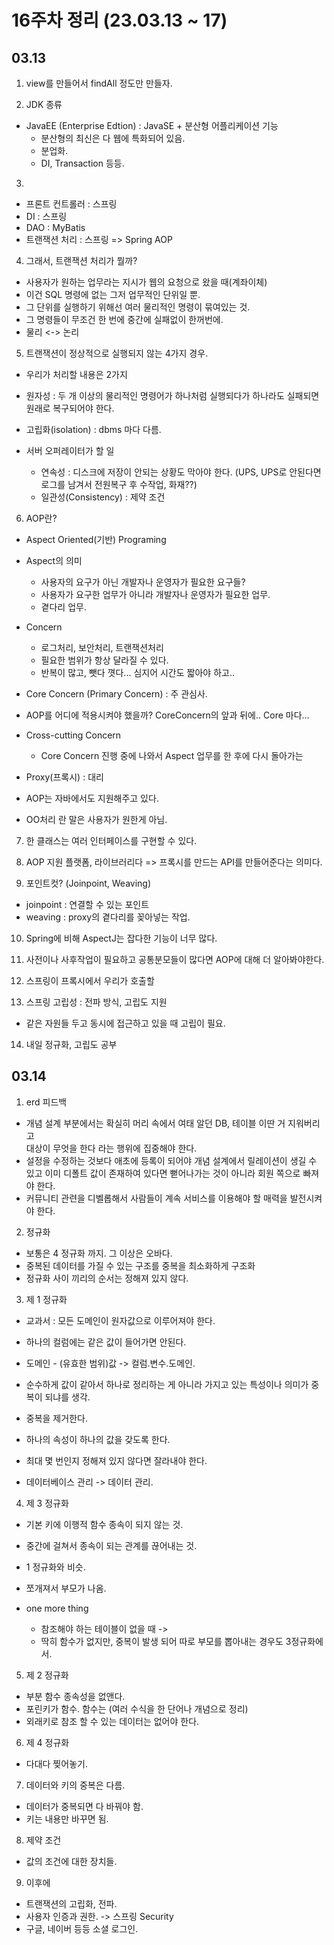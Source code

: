 # 16주차 정리 (23.03.13 ~ 17)

## 03.13

1. view를 만들어서 findAll 정도만 만들자.

2. JDK 종류

- JavaEE (Enterprise Edtion) : JavaSE + 분산형 어플리케이션 기능
  - 분산형의 최신은 다 웹에 특화되어 있음.
  - 분업화.
  - DI, Transaction 등등.

3.

- 프론트 컨트롤러 : 스프링
- DI : 스프링
- DAO : MyBatis
- 트랜잭션 처리 : 스프링 => Spring AOP

4. 그래서, 트랜잭션 처리가 뭘까?

- 사용자가 원하는 업무라는 지시가 웹의 요청으로 왔을 때(계좌이체)
- 이건 SQL 명령에 없는 그저 업무적인 단위일 뿐.
- 그 단위를 실행하기 위해선 여러 물리적인 명령이 묶여있는 것.
- 그 명령들이 무조건 한 번에 중간에 실패없이 한꺼번에.
- 물리 <-> 논리

5. 트랜잭션이 정상적으로 실행되지 않는 4가지 경우.

- 우리가 처리할 내용은 2가지

- 원자성 : 두 개 이상의 물리적인 명령어가 하나처럼 실행되다가 하나라도 실패되면 원래로 복구되어야 한다.

- 고립화(isolation) : dbms 마다 다름.

- 서버 오퍼레이터가 할 일
  - 연속성 : 디스크에 저장이 안되는 상황도 막아야 한다. (UPS, UPS로 안된다면 로그를 남겨서 전원복구 후 수작업, 화재??)
  - 일관성(Consistency) : 제약 조건

6. AOP란?

- Aspect Oriented(기반) Programing

- Aspect의 의미

  - 사용자의 요구가 아닌 개발자나 운영자가 필요한 요구들?
  - 사용자가 요구한 업무가 아니라 개발자나 운영자가 필요한 업무.
  - 곁다리 업무.

- Concern

  - 로그처리, 보안처리, 트랜잭션처리
  - 필요한 범위가 항상 달라질 수 있다.
  - 반복이 많고, 뺏다 꼇다... 심지어 시간도 짧아야 하고..

- Core Concern (Primary Concern) : 주 관심사.

- AOP를 어디에 적용시켜야 했을까? CoreConcern의 앞과 뒤에.. Core 마다...

- Cross-cutting Concern

  - Core Concern 진행 중에 나와서 Aspect 업무를 한 후에 다시 돌아가는

- Proxy(프록시) : 대리

- AOP는 자바에서도 지원해주고 있다.

- OO처리 란 말은 사용자가 원한게 아님.

7. 한 클래스는 여러 인터페이스를 구현할 수 있다.

8. AOP 지원 플랫폼, 라이브러리다 => 프록시를 만드는 API를 만들어준다는 의미다.

9. 포인트컷? (Joinpoint, Weaving)

- joinpoint : 연결할 수 있는 포인트
- weaving : proxy의 곁다리를 꽂아넣는 작업.

10. Spring에 비해 AspectJ는 잡다한 기능이 너무 많다.

11. 사전이나 사후작업이 필요하고 공통분모들이 많다면 AOP에 대해 더 알아봐야한다.

12. 스프링이 프록시에서 우리가 호출할

13. 스프링 고립성 : 전파 방식, 고립도 지원

- 같은 자원들 두고 동시에 접근하고 있을 때 고립이 필요.

14. 내일 정규화, 고립도 공부

## 03.14

1. erd 피드백

- 개념 설계 부분에서는 확실히 머리 속에서 여태 알던 DB, 테이블 이딴 거 지워버리고<br>
  대상이 무엇을 한다 라는 행위에 집중해야 한다.
- 설정을 수정하는 것보다 애초에 등록이 되어야 개념 설계에서 릴레이션이 생길 수 있고 이미 디폴트 값이 존재하여 있다면 뻗어나가는 것이 아니라 회원 쪽으로 빠져야 한다.
- 커뮤니티 관련을 디벨롭해서 사람들이 계속 서비스를 이용해야 할 매력을 발전시켜야 한다.

2. 정규화

- 보통은 4 정규화 까지. 그 이상은 오바다.
- 중복된 데이터를 가질 수 있는 구조를 중복을 최소화하게 구조화
- 정규화 사이 끼리의 순서는 정해져 있지 않다.

3. 제 1 정규화

- 교과서 : 모든 도메인이 원자값으로 이루어져야 한다.
- 하나의 컬럼에는 같은 값이 들어가면 안된다.

- 도메인 - (유효한 범위)값 -> 컬럼.변수.도메인.
- 순수하게 값이 같아서 하나로 정리하는 게 아니라 가지고 있는 특성이나 의미가 중복이 되냐를 생각.

- 중복을 제거한다.
- 하나의 속성이 하나의 값을 갖도록 한다.

- 최대 몇 번인지 정해져 있지 않다면 잘라내야 한다.

- 데이터베이스 관리 -> 데이터 관리.

4. 제 3 정규화

- 기본 키에 이행적 함수 종속이 되지 않는 것.
- 중간에 걸쳐서 종속이 되는 관계를 끊어내는 것.

- 1 정규화와 비슷.
- 쪼개져서 부모가 나옴.

- one more thing
  - 참조해야 하는 테이블이 없을 때 ->
  - 딱히 함수가 없지만, 중복이 발생 되어 따로 부모를 뽑아내는 경우도 3정규화에서.

5. 제 2 정규화

- 부분 함수 종속성을 없앤다.
- 포린키가 함수. 함수는 (여러 수식을 한 단어나 개념으로 정리)
- 외래키로 참조 할 수 있는 데이터는 없어야 한다.

6. 제 4 정규화

- 다대다 찢어놓기.

7. 데이터와 키의 중복은 다름.

- 데이터가 중복되면 다 바꿔야 함.
- 키는 내용만 바꾸면 됨.

8. 제약 조건

- 값의 조건에 대한 장치들.

9. 이후에

- 트랜잭션의 고립화, 전파.
- 사용자 인증과 권한. -> 스프링 Security
- 구글, 네이버 등등 소셜 로그인.
